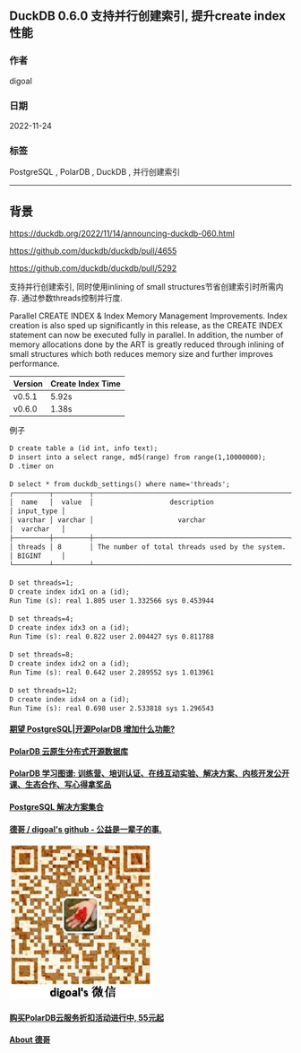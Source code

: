 ## DuckDB 0.6.0 支持并行创建索引, 提升create index性能    
                        
### 作者                        
digoal                        
                        
### 日期                        
2022-11-24                       
                        
### 标签                        
PostgreSQL , PolarDB , DuckDB , 并行创建索引       
                        
----                        
                        
## 背景                 
https://duckdb.org/2022/11/14/announcing-duckdb-060.html        
  
https://github.com/duckdb/duckdb/pull/4655  
  
https://github.com/duckdb/duckdb/pull/5292      
    
支持并行创建索引, 同时使用inlining of small structures节省创建索引时所需内存. 通过参数threads控制并行度.   
  
Parallel CREATE INDEX & Index Memory Management Improvements. Index creation is also sped up significantly in this release, as the CREATE INDEX statement can now be executed fully in parallel. In addition, the number of memory allocations done by the ART is greatly reduced through inlining of small structures which both reduces memory size and further improves performance.  
    
    
Version	|Create Index Time  
---|---  
v0.5.1		|5.92s  
v0.6.0		|1.38s  
  
例子  
  
```  
D create table a (id int, info text);  
D insert into a select range, md5(range) from range(1,10000000);  
D .timer on  
  
D select * from duckdb_settings() where name='threads';  
┌─────────┬─────────┬─────────────────────────────────────────────────┬────────────┐  
│  name   │  value  │                   description                   │ input_type │  
│ varchar │ varchar │                     varchar                     │  varchar   │  
├─────────┼─────────┼─────────────────────────────────────────────────┼────────────┤  
│ threads │ 8       │ The number of total threads used by the system. │ BIGINT     │  
└─────────┴─────────┴─────────────────────────────────────────────────┴────────────┘  
  
D set threads=1;  
D create index idx1 on a (id);  
Run Time (s): real 1.805 user 1.332566 sys 0.453944  
  
D set threads=4;  
D create index idx3 on a (id);  
Run Time (s): real 0.822 user 2.004427 sys 0.811788  
  
D set threads=8;  
D create index idx2 on a (id);  
Run Time (s): real 0.642 user 2.289552 sys 1.013961  
  
D set threads=12;  
D create index idx4 on a (id);  
Run Time (s): real 0.698 user 2.533818 sys 1.296543  
```  
  
  
#### [期望 PostgreSQL|开源PolarDB 增加什么功能?](https://github.com/digoal/blog/issues/76 "269ac3d1c492e938c0191101c7238216")
  
  
#### [PolarDB 云原生分布式开源数据库](https://github.com/ApsaraDB "57258f76c37864c6e6d23383d05714ea")
  
  
#### [PolarDB 学习图谱: 训练营、培训认证、在线互动实验、解决方案、内核开发公开课、生态合作、写心得拿奖品](https://www.aliyun.com/database/openpolardb/activity "8642f60e04ed0c814bf9cb9677976bd4")
  
  
#### [PostgreSQL 解决方案集合](https://yq.aliyun.com/topic/118 "40cff096e9ed7122c512b35d8561d9c8")
  
  
#### [德哥 / digoal's github - 公益是一辈子的事.](https://github.com/digoal/blog/blob/master/README.md "22709685feb7cab07d30f30387f0a9ae")
  
  
![digoal's wechat](../pic/digoal_weixin.jpg "f7ad92eeba24523fd47a6e1a0e691b59")
  
  
#### [购买PolarDB云服务折扣活动进行中, 55元起](https://www.aliyun.com/activity/new/polardb-yunparter?userCode=bsb3t4al "e0495c413bedacabb75ff1e880be465a")
  
  
#### [About 德哥](https://github.com/digoal/blog/blob/master/me/readme.md "a37735981e7704886ffd590565582dd0")
  
